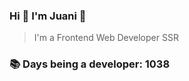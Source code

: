 ### Hi 👋 I&#39;m Juani 🦁

> I&#39;m a Frontend Web Developer SSR

### 📚 Days being a developer: 1038
